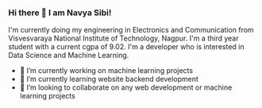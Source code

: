 ### Hi there 👋 I am Navya Sibi!
I'm currently doing my engineering in Electronics and Communication from Visvesvaraya National Institute of Technology, Nagpur.
I'm a third year student with a current cgpa of 9.02.
I'm a developer who is interested in Data Science and Machine Learning.
- 🔭 I’m currently working on machine learning projects
- 🌱 I’m currently learning website backend development
- 👯 I’m looking to collaborate on any web development or machine learning projects
<!--
**Seabee26/Seabee26** is a ✨ _special_ ✨ repository because its `README.md` (this file) appears on your GitHub profile.

Here are some ideas to get you started:


- 🤔 I’m looking for help with ...
- 💬 Ask me about ...
- 📫 How to reach me: ...
- 😄 Pronouns: ...
- ⚡ Fun fact: ...
-->
